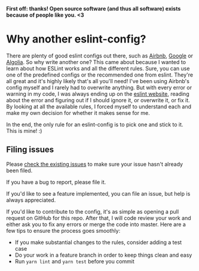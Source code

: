**First off: thanks! Open source software (and thus all software) exists because of people like you. <3**

# Why another eslint-config?

There are plenty of good eslint configs out there, such as [Airbnb](npmjs.com/package/eslint-config-airbnb-base), [Google](npmjs.com/package/eslint-config-google) or [Algolia](npmjs.com/package/eslint-config-algolia). So why write another one? This came about because I wanted to learn about how ESLint works and all the different rules. Sure, you can use one of the predefined configs or the recommended one from eslint. They're all great and it's highly likely that's all you'll need! I've been using Airbnb's config myself and I rarely had to overwrite anything. But with every error or warning in my code, I was always ending up on the [eslint website](https://eslint.org/), reading about the error and figuring out if I should ignore it, or overwrite it, or fix it. By looking at all the available rules, I forced myself to understand each and make my own decision for whether it makes sense for me.

In the end, the only rule for an eslint-config is to pick one and stick to it. This is mine! :)

## Filing issues

Please [check the existing issues](https://github.com/tricinel/eslint-config-frontwerk/issues) to make sure your issue hasn't already been filed.

If you have a bug to report, please file it.

If you'd like to see a feature implemented, you can file an issue, but help is always appreciated.

If you'd like to contribute to the config, it's as simple as opening a pull request on GitHub for this repo. After that, I will code review your work and either ask you to fix any errors or merge the code into master. Here are a few tips to ensure the process goes smoothly:

- If you make substantial changes to the rules, consider adding a test case
- Do your work in a feature branch in order to keep things clean and easy
- Run `yarn lint` and `yarn test` before you commit
